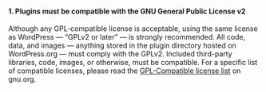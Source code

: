 <h4>1. Plugins must be compatible with the GNU General Public License v2</h4>

Although any GPL-compatible license is acceptable, using the same license as WordPress — “GPLv2 or later” — is strongly recommended. All code, data, and images — anything stored in the plugin directory hosted on WordPress.org — must comply with the GPLv2. Included third-party libraries, code, images, or otherwise, must be compatible. For a specific list of compatible licenses, please read the <a href="https://www.gnu.org/philosophy/license-list.html#GPLCompatibleLicenses">GPL-Compatible license list</a> on gnu.org.